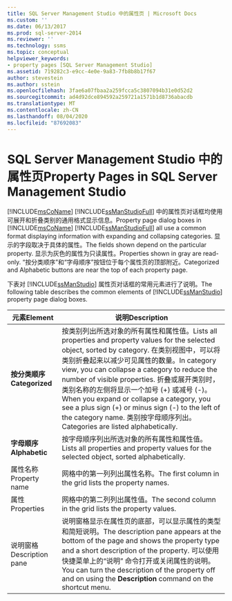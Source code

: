 ```yaml
---
title: SQL Server Management Studio 中的属性页 | Microsoft Docs
ms.custom: ''
ms.date: 06/13/2017
ms.prod: sql-server-2014
ms.reviewer: ''
ms.technology: ssms
ms.topic: conceptual
helpviewer_keywords:
- property pages [SQL Server Management Studio]
ms.assetid: 719282c3-e9cc-4e0e-9a83-7fb8b8b17f67
author: stevestein
ms.author: sstein
ms.openlocfilehash: 3fae6a07fbaa2a259fcca5c3807094b31e0d52d2
ms.sourcegitcommit: ad4d92dce894592a259721a1571b1d8736abacdb
ms.translationtype: MT
ms.contentlocale: zh-CN
ms.lasthandoff: 08/04/2020
ms.locfileid: "87692083"
---
```

# <a name="property-pages-in-sql-server-management-studio"></a><span data-ttu-id="4f234-102">SQL Server Management Studio 中的属性页</span><span class="sxs-lookup"><span data-stu-id="4f234-102">Property Pages in SQL Server Management Studio</span></span>
  <span data-ttu-id="4f234-103">[!INCLUDE[msCoName](../includes/msconame-md.md)] [!INCLUDE[ssManStudioFull](../includes/ssmanstudiofull-md.md)] 中的属性页对话框均使用可展开和折叠类别的通用格式显示信息。</span><span class="sxs-lookup"><span data-stu-id="4f234-103">Property page dialog boxes in [!INCLUDE[msCoName](../includes/msconame-md.md)] [!INCLUDE[ssManStudioFull](../includes/ssmanstudiofull-md.md)] all use a common format displaying information with expanding and collapsing categories.</span></span> <span data-ttu-id="4f234-104">显示的字段取决于具体的属性。</span><span class="sxs-lookup"><span data-stu-id="4f234-104">The fields shown depend on the particular property.</span></span> <span data-ttu-id="4f234-105">显示为灰色的属性为只读属性。</span><span class="sxs-lookup"><span data-stu-id="4f234-105">Properties shown in gray are read-only.</span></span> <span data-ttu-id="4f234-106">“按分类顺序”和“字母顺序”按钮位于每个属性页的顶部附近。</span><span class="sxs-lookup"><span data-stu-id="4f234-106">Categorized and Alphabetic buttons are near the top of each property page.</span></span>  
  
 <span data-ttu-id="4f234-107">下表对 [!INCLUDE[ssManStudio](../includes/ssmanstudio-md.md)] 属性页对话框的常用元素进行了说明。</span><span class="sxs-lookup"><span data-stu-id="4f234-107">The following table describes the common elements of [!INCLUDE[ssManStudio](../includes/ssmanstudio-md.md)] property page dialog boxes.</span></span>  
  
|<span data-ttu-id="4f234-108">元素</span><span class="sxs-lookup"><span data-stu-id="4f234-108">Element</span></span>|<span data-ttu-id="4f234-109">说明</span><span class="sxs-lookup"><span data-stu-id="4f234-109">Description</span></span>|  
|-------------|-----------------|  
|<span data-ttu-id="4f234-110">**按分类顺序**</span><span class="sxs-lookup"><span data-stu-id="4f234-110">**Categorized**</span></span>|<span data-ttu-id="4f234-111">按类别列出所选对象的所有属性和属性值。</span><span class="sxs-lookup"><span data-stu-id="4f234-111">Lists all properties and property values for the selected object, sorted by category.</span></span> <span data-ttu-id="4f234-112">在类别视图中，可以将类别折叠起来以减少可见属性的数量。</span><span class="sxs-lookup"><span data-stu-id="4f234-112">In category view, you can collapse a category to reduce the number of visible properties.</span></span> <span data-ttu-id="4f234-113">折叠或展开类别时，类别名称的左侧将显示一个加号 (+) 或减号 (-)。</span><span class="sxs-lookup"><span data-stu-id="4f234-113">When you expand or collapse a category, you see a plus sign (+) or minus sign (-) to the left of the category name.</span></span> <span data-ttu-id="4f234-114">类别按字母顺序列出。</span><span class="sxs-lookup"><span data-stu-id="4f234-114">Categories are listed alphabetically.</span></span>|  
|<span data-ttu-id="4f234-115">**字母顺序**</span><span class="sxs-lookup"><span data-stu-id="4f234-115">**Alphabetic**</span></span>|<span data-ttu-id="4f234-116">按字母顺序列出所选对象的所有属性和属性值。</span><span class="sxs-lookup"><span data-stu-id="4f234-116">Lists all properties and property values for the selected object, sorted alphabetically.</span></span>|  
|<span data-ttu-id="4f234-117">属性名称</span><span class="sxs-lookup"><span data-stu-id="4f234-117">Property name</span></span>|<span data-ttu-id="4f234-118">网格中的第一列列出属性名称。</span><span class="sxs-lookup"><span data-stu-id="4f234-118">The first column in the grid lists the property names.</span></span>|  
|<span data-ttu-id="4f234-119">属性</span><span class="sxs-lookup"><span data-stu-id="4f234-119">Properties</span></span>|<span data-ttu-id="4f234-120">网格中的第二列列出属性值。</span><span class="sxs-lookup"><span data-stu-id="4f234-120">The second column in the grid lists the property values.</span></span>|  
|<span data-ttu-id="4f234-121">说明窗格</span><span class="sxs-lookup"><span data-stu-id="4f234-121">Description pane</span></span>|<span data-ttu-id="4f234-122">说明窗格显示在属性页的底部，可以显示属性的类型和简短说明。</span><span class="sxs-lookup"><span data-stu-id="4f234-122">The description pane appears at the bottom of the page and shows the property type and a short description of the property.</span></span> <span data-ttu-id="4f234-123">可以使用快捷菜单上的“说明”  命令打开或关闭属性的说明。</span><span class="sxs-lookup"><span data-stu-id="4f234-123">You can turn the description of the property off and on using the **Description** command on the shortcut menu.</span></span>|  
  
  
